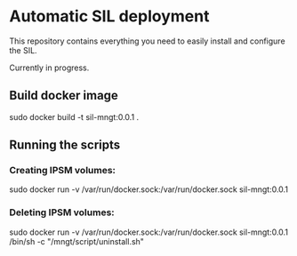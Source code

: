 # Automatic SIL deployment

This repository contains everything you need to easily install and configure the SIL.

Currently in progress.

## Build docker image

sudo docker build -t sil-mngt:0.0.1 .

## Running the scripts

### Creating IPSM volumes:
sudo docker run -v /var/run/docker.sock:/var/run/docker.sock sil-mngt:0.0.1

### Deleting IPSM volumes:
sudo docker run -v /var/run/docker.sock:/var/run/docker.sock sil-mngt:0.0.1 /bin/sh -c "/mngt/script/uninstall.sh"
